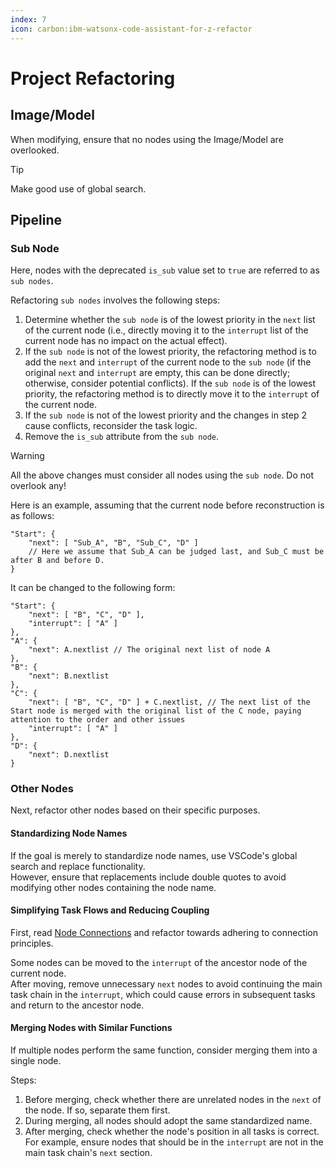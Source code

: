 ```yaml
---
index: 7
icon: carbon:ibm-watsonx-code-assistant-for-z-refactor
---
```

# Project Refactoring

## Image/Model

When modifying, ensure that no nodes using the Image/Model are overlooked.

> [!TIP]
>
> Make good use of global search.

## Pipeline

### Sub Node

Here, nodes with the deprecated `is_sub` value set to `true` are referred to as `sub nodes`.

Refactoring `sub nodes` involves the following steps:

1. Determine whether the `sub node` is of the lowest priority in the `next` list of the current node (i.e., directly moving it to the `interrupt` list of the current node has no impact on the actual effect).
2. If the `sub node` is not of the lowest priority, the refactoring method is to add the `next` and `interrupt` of the current node to the `sub node` (if the original `next` and `interrupt` are empty, this can be done directly; otherwise, consider potential conflicts). If the `sub node` is of the lowest priority, the refactoring method is to directly move it to the `interrupt` of the current node.
3. If the `sub node` is not of the lowest priority and the changes in step 2 cause conflicts, reconsider the task logic.
4. Remove the `is_sub` attribute from the `sub node`.

> [!WARNING]
>
> All the above changes must consider all nodes using the `sub node`. Do not overlook any!

Here is an example, assuming that the current node before reconstruction is as follows:

```jsonc
"Start": {
    "next": [ "Sub_A", "B", "Sub_C", "D" ]
    // Here we assume that Sub_A can be judged last, and Sub_C must be after B and before D.
}
```

It can be changed to the following form:

```jsonc
"Start": {
    "next": [ "B", "C", "D" ],
    "interrupt": [ "A" ]
},
"A": {
    "next": A.nextlist // The original next list of node A
},
"B": {
    "next": B.nextlist
},
"C": {
    "next": [ "B", "C", "D" ] + C.nextlist, // The next list of the Start node is merged with the original list of the C node, paying attention to the order and other issues
    "interrupt": [ "A" ]
},
"D": {
    "next": D.nextlist
}
```

### Other Nodes

Next, refactor other nodes based on their specific purposes.

#### Standardizing Node Names

If the goal is merely to standardize node names, use VSCode's global search and replace functionality.  
However, ensure that replacements include double quotes to avoid modifying other nodes containing the node name.

#### Simplifying Task Flows and Reducing Coupling

First, read [Node Connections](./pipeline.md#node-connections) and refactor towards adhering to connection principles.

Some nodes can be moved to the `interrupt` of the ancestor node of the current node.  
After moving, remove unnecessary `next` nodes to avoid continuing the main task chain in the `interrupt`, which could cause errors in subsequent tasks and return to the ancestor node.

#### Merging Nodes with Similar Functions

If multiple nodes perform the same function, consider merging them into a single node.

Steps:

1. Before merging, check whether there are unrelated nodes in the `next` of the node. If so, separate them first.
2. During merging, all nodes should adopt the same standardized name.
3. After merging, check whether the node's position in all tasks is correct. For example, ensure nodes that should be in the `interrupt` are not in the main task chain's `next` section.

